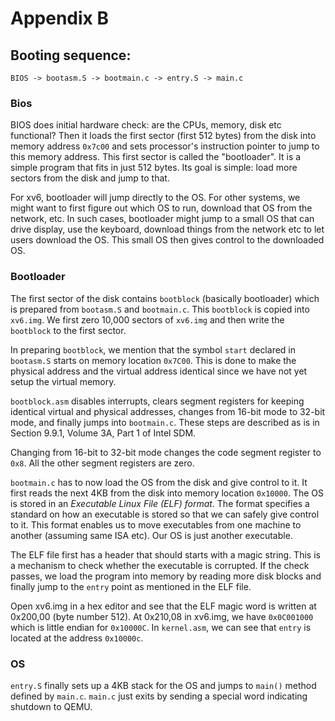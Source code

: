 # Appendix B

## Booting sequence:

`BIOS -> bootasm.S -> bootmain.c -> entry.S -> main.c`

### Bios

BIOS does initial hardware check: are the CPUs, memory, disk etc functional? 
Then it loads the first sector (first 512 bytes) from the disk into memory
address `0x7c00` and sets processor's instruction pointer to jump to this memory
address. This first sector is called the "bootloader". It is a simple program
that fits in just 512 bytes. Its goal is simple: load more sectors from the disk
and jump to that. 

For xv6, bootloader will jump directly to the OS. For other systems, we might
want to first figure out which OS to run, download that OS from the network,
etc. In such cases, bootloader might jump to a small OS that can drive display,
use the keyboard, download things from the network etc to let users download the
OS.  This small OS then gives control to the downloaded OS.

### Bootloader

The first sector of the disk contains `bootblock` (basically bootloader) which
is prepared from `bootasm.S` and `bootmain.c`. This `bootblock` is copied into
`xv6.img`. We first zero 10,000 sectors of `xv6.img` and then write the
`bootblock` to the first sector.

In preparing `bootblock`, we mention that the symbol `start` declared in 
`bootasm.S` starts on memory location `0x7C00`. This is done to make the
physical address and the virtual address identical since we have not yet setup
the virtual memory.

`bootblock.asm` disables interrupts, clears segment registers for keeping
identical virtual and physical addresses, changes from 16-bit mode to 32-bit
mode, and finally jumps into `bootmain.c`. These steps are described as is in
Section 9.9.1, Volume 3A, Part 1 of Intel SDM.

Changing from 16-bit to 32-bit mode changes the code segment register to `0x8`.
All the other segment registers are zero.

`bootmain.c` has to now load the OS from the disk and give control to it. It
first reads the next 4KB from the disk into memory location `0x10000`. The OS is
stored in an *Executable Linux File (ELF) format*. The format specifies a standard
on how an executable is stored so that we can safely give control to it. This
format enables us to move executables from one machine to another (assuming same
ISA etc). Our OS is just another executable.

The ELF file first has a header that should starts with a magic string. This is
a mechanism to check whether the executable is corrupted. If the check passes, 
we load the program into memory by reading more disk blocks and finally jump to
the `entry` point as mentioned in the ELF file.

Open xv6.img in a hex editor and see that the ELF magic word is written at
0x200,00 (byte number 512). At 0x210,08 in xv6.img, we have `0x0C001000` which
is little endian for `0x10000C`. In `kernel.asm`, we can see that `entry` is
located at the address `0x10000c`.

### OS 
`entry.S` finally sets up a 4KB stack for the OS and jumps to `main()` method
defined by `main.c`. `main.c` just exits by sending a special word indicating
shutdown to QEMU.
